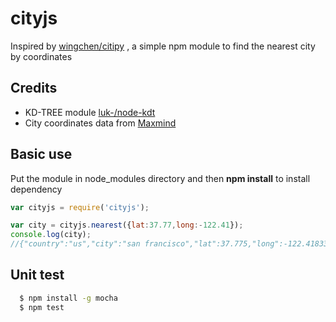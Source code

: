 # cityjs

Inspired by [wingchen/citipy](https://github.com/wingchen/citipy) , a simple npm module to find the nearest city by coordinates 

## Credits
- KD-TREE module [luk-/node-kdt](https://github.com/luk-/node-kdt)
- City coordinates data from [Maxmind](www.maxmind.com/en/free-world-cities-database)

## Basic use
Put the module in node_modules directory and then **npm install** to install dependency

```javascript
var cityjs = require('cityjs');

var city = cityjs.nearest({lat:37.77,long:-122.41});
console.log(city);
//{"country":"us","city":"san francisco","lat":37.775,"long":-122.4183333}
```

## Unit test

``` bash
  $ npm install -g mocha
  $ npm test
```
